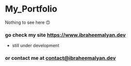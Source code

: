 # My_Portfolio

Nothing to see here 🙃 

### go check my site https://www.ibraheemalyan.dev
* still under development 
### or contact me at contact@ibraheemalyan.dev
 
